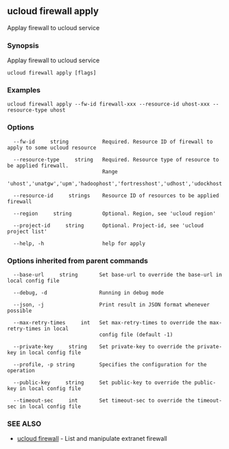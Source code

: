 ## ucloud firewall apply

Applay firewall to ucloud service

### Synopsis

Applay firewall to ucloud service

```
ucloud firewall apply [flags]
```

### Examples

```
ucloud firewall apply --fw-id firewall-xxx --resource-id uhost-xxx --resource-type uhost
```

### Options

```
  --fw-id     string           Required. Resource ID of firewall to apply to some ucloud resource 

  --resource-type     string   Required. Resource type of resource to be applied firewall.
                               Range
                               'uhost','unatgw','upm','hadoophost','fortresshost','udhost','udockhost','dbaudit'. 

  --resource-id     strings    Resource ID of resources to be applied firewall 

  --region     string          Optional. Region, see 'ucloud region' 

  --project-id     string      Optional. Project-id, see 'ucloud project list' 

  --help, -h                   help for apply 

```

### Options inherited from parent commands

```
  --base-url     string       Set base-url to override the base-url in local config file 

  --debug, -d                 Running in debug mode 

  --json, -j                  Print result in JSON format whenever possible 

  --max-retry-times     int   Set max-retry-times to override the max-retry-times in local
                              config file (default -1) 

  --private-key     string    Set private-key to override the private-key in local config file 

  --profile, -p string        Specifies the configuration for the operation 

  --public-key     string     Set public-key to override the public-key in local config file 

  --timeout-sec     int       Set timeout-sec to override the timeout-sec in local config file 

```

### SEE ALSO

* [ucloud firewall](cli/cmd/ucloud/firewall)	 - List and manipulate extranet firewall


